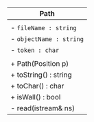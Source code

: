 | Path                    |
| ----------------------- |
|                         |
| - `fileName : string`   |
| - `objectName : string` |
| - `token : char`        |
|                         |
| + Path(Position p)      |
| + toString() : string   |
| + toChar() : char       |
| + isWall() : bool       |
| - read(istream& ns)     |